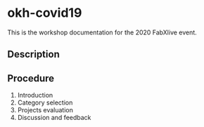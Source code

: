 # okh-covid19
This is the workshop documentation for the 2020 FabXlive event.

## Description

## Procedure
1. Introduction
2. Category selection
3. Projects evaluation
4. Discussion and feedback
